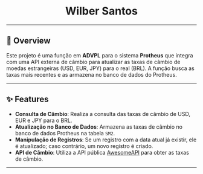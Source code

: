 <div align="center">

# Wilber Santos

</div>

---

## 🎯 Overview

Este projeto é uma função em **ADVPL** para o sistema **Protheus** que integra com uma API externa de câmbio para atualizar as taxas de câmbio de moedas estrangeiras (USD, EUR, JPY) para o real (BRL). A função busca as taxas mais recentes e as armazena no banco de dados do Protheus.

---

## ✨ Features

- **Consulta de Câmbio**: Realiza a consulta das taxas de câmbio de USD, EUR e JPY para o BRL.
- **Atualização no Banco de Dados**: Armazena as taxas de câmbio no banco de dados Protheus na tabela `SM2`.
- **Manipulação de Registros**: Se um registro com a data atual já existir, ele é atualizado; caso contrário, um novo registro é criado.
- **API de Câmbio**: Utiliza a API pública [AwesomeAPI](https://economia.awesomeapi.com.br/json/last) para obter as taxas de câmbio.

---

